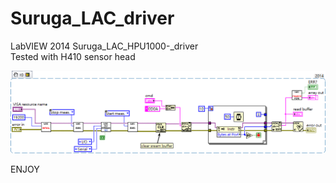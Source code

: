# Suruga_LAC_driver
LabVIEW 2014 Suruga_LAC_HPU1000-_driver    
Tested with H410 sensor head

![example snippet](https://github.com/KurtDing/LVdriver_Suruga_LAC_HPU-1000/blob/main/LAC_H1000_example.png)    
    
ENJOY
